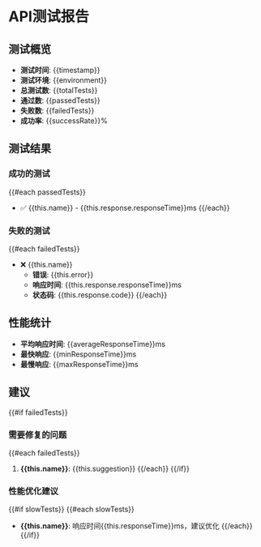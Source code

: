 # API测试报告

## 测试概览

- **测试时间**: {{timestamp}}
- **测试环境**: {{environment}}
- **总测试数**: {{totalTests}}
- **通过数**: {{passedTests}}
- **失败数**: {{failedTests}}
- **成功率**: {{successRate}}%

## 测试结果

### 成功的测试

{{#each passedTests}}
- ✅ {{this.name}} - {{this.response.responseTime}}ms
{{/each}}

### 失败的测试

{{#each failedTests}}
- ❌ {{this.name}}
  - **错误**: {{this.error}}
  - **响应时间**: {{this.response.responseTime}}ms
  - **状态码**: {{this.response.code}}
{{/each}}

## 性能统计

- **平均响应时间**: {{averageResponseTime}}ms
- **最快响应**: {{minResponseTime}}ms
- **最慢响应**: {{maxResponseTime}}ms

## 建议

{{#if failedTests}}
### 需要修复的问题

{{#each failedTests}}
1. **{{this.name}}**: {{this.suggestion}}
{{/each}}
{{/if}}

### 性能优化建议

{{#if slowTests}}
{{#each slowTests}}
- **{{this.name}}**: 响应时间{{this.responseTime}}ms，建议优化
{{/each}}
{{/if}}
